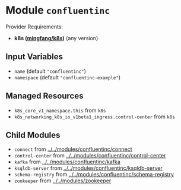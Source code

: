 
# Module `confluentinc`

Provider Requirements:
* **k8s ([mingfang/k8s](https://registry.terraform.io/providers/mingfang/k8s/latest))** (any version)

## Input Variables
* `name` (default `"confluentinc"`)
* `namespace` (default `"confluentinc-example"`)

## Managed Resources
* `k8s_core_v1_namespace.this` from `k8s`
* `k8s_networking_k8s_io_v1beta1_ingress.control-center` from `k8s`

## Child Modules
* `connect` from [../../modules/confluentinc/connect](../../modules/confluentinc/connect)
* `control-center` from [../../modules/confluentinc/control-center](../../modules/confluentinc/control-center)
* `kafka` from [../../modules/confluentinc/kafka](../../modules/confluentinc/kafka)
* `ksqldb-server` from [../../modules/confluentinc/ksqldb-server](../../modules/confluentinc/ksqldb-server)
* `schema-registry` from [../../modules/confluentinc/schema-registry](../../modules/confluentinc/schema-registry)
* `zookeeper` from [../../modules/zookeeper](../../modules/zookeeper)

